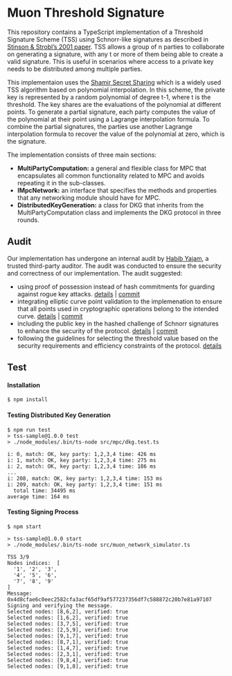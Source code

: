 # Muon Threshold Signature

This repository contains a TypeScript implementation of a Threshold Signature Scheme (TSS) using Schnorr-like signatures as described in [Stinson & Strobl’s 2001 paper](https://dl.acm.org/doi/10.5555/646038.678297). TSS allows a group of n parties to collaborate on generating a signature, with any t or more of them being able to create a valid signature. This is useful in scenarios where access to a private key needs to be distributed among multiple parties.

This implementaion uses the [Shamir Secret Sharing](https://en.wikipedia.org/wiki/Shamir%27s_secret_sharing) which is a widely used TSS algorithm based on polynomial interpolation. In this scheme, the private key is represented by a random polynomial of degree t-1, where t is the threshold. The key shares are the evaluations of the polynomial at different points. To generate a partial signature, each party computes the value of the polynomial at their point using a Lagrange interpolation formula. To combine the partial signatures, the parties use another Lagrange interpolation formula to recover the value of the polynomial at zero, which is the signature.

The implementation consists of three main sections:
- **MultiPartyComputation:** a general and flexible class for MPC that encapsulates all common functionality related to MPC and avoids repeating it in the sub-classes.
- **IMpcNetwork:** an interface that specifies the methods and properties that any networking module should have for MPC.
- **DistributedKeyGeneration:** a class for DKG that inherits from the MultiPartyComputation class and implements the DKG protocol in three rounds.

## Audit
Our implementation has undergone an internal audit by [Habib Yajam](https://www.linkedin.com/in/habib-yajam-98b7126a), a trusted third-party auditor. The audit was conducted to ensure the security and correctness of our implementation. The audit suggested:
- using proof of possession instead of hash commitments for guarding against rogue key attacks. [details](audit/Proof%20of%20Possession%20in%20Schnorr.pdf) | [commit](https://github.com/muon-protocol/muon-threshold-signature/commit/4f304c65aa5d9499504228d6557aebee76704a1e)
- integrating elliptic curve point validation to the implemenation to ensure that all points used in cryptographic operations belong to the intended curve. [details](audit/Point%20Validation%20in%20Elliptic%20Curve%20Cryptography.pdf) | [commit](https://github.com/muon-protocol/muon-threshold-signature/pull/1/commits/82a3bfc7cc000041a3c5fd5e6b822babf85b694e)
- including the public key in the hashed challenge of Schnorr signatures to enhance the security of the protocol. [details](audit/The%20Challenge%20Value%20in%20Schnorr%20Signature%20Schemes.pdf) | [commit](https://github.com/muon-protocol/muon-threshold-signature/pull/1/commits/b2151593c7ba75e63815245fd4f2f2ce7198137d)
- following the guidelines for selecting the threshold value based on the security requirements and efficiency constraints of the protocol. [details](audit/Threshold%20Value%20in%20Threshold%20Signature%20Schemes.pdf)

## Test

#### Installation
```
$ npm install
```
#### Testing Distributed Key Generation
```
$ npm run test
> tss-sample@1.0.0 test
> ./node_modules/.bin/ts-node src/mpc/dkg.test.ts

i: 0, match: OK, key party: 1,2,3,4 time: 426 ms
i: 1, match: OK, key party: 1,2,3,4 time: 275 ms
i: 2, match: OK, key party: 1,2,3,4 time: 186 ms
...
i: 208, match: OK, key party: 1,2,3,4 time: 153 ms
i: 209, match: OK, key party: 1,2,3,4 time: 151 ms
  total time: 34495 ms
average time: 164 ms
```
#### Testing Signing Process

```
$ npm start

> tss-sample@1.0.0 start
> ./node_modules/.bin/ts-node src/muon_network_simulator.ts

TSS 3/9
Nodes indices:  [
  '1', '2', '3',
  '4', '5', '6',
  '7', '8', '9'
]
Message: 0x4d8cfae6c0eec2582cfa3acf65df9af577237356df7c588872c20b7e81a97107
Signing and verifying the message.
Selected nodes: [8,6,2], verified: true
Selected nodes: [1,6,2], verified: true
Selected nodes: [3,7,5], verified: true
Selected nodes: [2,5,9], verified: true
Selected nodes: [9,1,7], verified: true
Selected nodes: [8,7,1], verified: true
Selected nodes: [1,4,7], verified: true
Selected nodes: [2,3,1], verified: true
Selected nodes: [9,8,4], verified: true
Selected nodes: [9,1,8], verified: true
```

